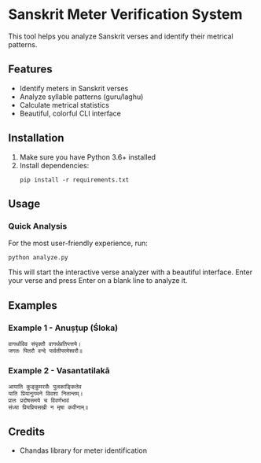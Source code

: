 # Sanskrit Meter Verification System

This tool helps you analyze Sanskrit verses and identify their metrical patterns.

## Features

- Identify meters in Sanskrit verses
- Analyze syllable patterns (guru/laghu)
- Calculate metrical statistics
- Beautiful, colorful CLI interface

## Installation

1. Make sure you have Python 3.6+ installed
2. Install dependencies:
   ```
   pip install -r requirements.txt
   ```

## Usage

### Quick Analysis

For the most user-friendly experience, run:

```
python analyze.py
```

This will start the interactive verse analyzer with a beautiful interface. 
Enter your verse and press Enter on a blank line to analyze it.


## Examples

### Example 1 - Anuṣṭup (Śloka)

```
वागर्थाविव संपृक्तौ वागर्थप्रतिपत्तये।
जगतः पितरौ वन्दे पार्वतीपरमेश्वरौ॥
```

### Example 2 - Vasantatilakā

```
आयाति कुङ्कुमरसैः पुलकाङ्कितेव 
याति प्रियानुगमने विवशा नितान्तम्।
प्रातः प्रदोषसमये च विवर्णभावं 
संध्या प्रियप्रियसखी न मृषा कवीनाम्॥
```

## Credits
- Chandas library for meter identification
